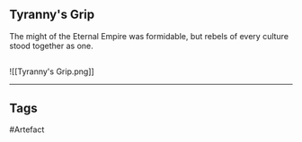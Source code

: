 ## Tyranny's Grip
The might of the Eternal Empire was formidable,
but rebels of every culture stood together as one.
## 
![[Tyranny's Grip.png]]

---
## Tags
#Artefact